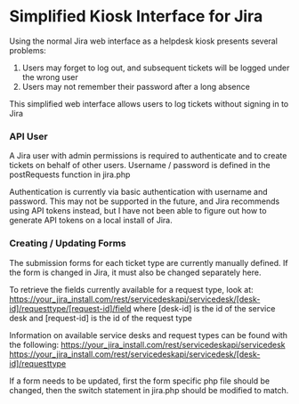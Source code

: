 Simplified Kiosk Interface for Jira
===================================

Using the normal Jira web interface as a helpdesk kiosk presents several problems:

  1. Users may forget to log out, and subsequent tickets will be logged under the wrong user
  2. Users may not remember their password after a long absence

This simplified web interface allows users to log tickets without signing in to Jira

### API User

A Jira user with admin permissions is required to authenticate and to create tickets on behalf of other users. Username / password is defined in the postRequests function in jira.php

Authentication is currently via basic authentication with username and password. This may not be supported in the future, and Jira recommends using API tokens instead, but I have not been able to figure out how to generate API tokens on a local install of Jira.

### Creating / Updating Forms

The submission forms for each ticket type are currently manually defined. If the form is changed in Jira, it must also be changed separately here.

To retrieve the fields currently available for a request type, look at:
https://your_jira_install.com/rest/servicedeskapi/servicedesk/[desk-id]/requesttype/[request-id]/field
where [desk-id] is the id of the service desk and [request-id] is the id of the request type

Information on available service desks and request types can be found with the following:
https://your_jira_install.com/rest/servicedeskapi/servicedesk
https://your_jira_install.com/rest/servicedeskapi/servicedesk/[desk-id]/requesttype

If a form needs to be updated, first the form specific php file should be changed, then the switch statement in jira.php should be modified to match.